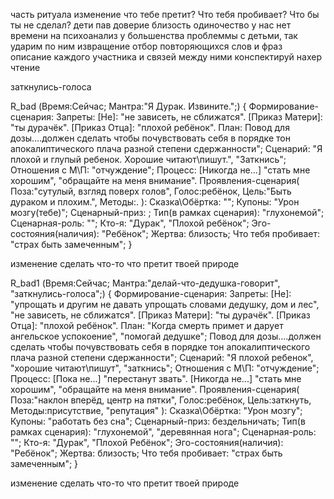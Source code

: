 
часть ритуала изменение
    что тебе претит?
    Что тебя пробивает?
    Что бы ты не сделал?
    дети пав доверие близость одиночество
    у нас нет времени на психоанализ у большенства проблеммы с детьми, так ударим по ним
    извращение отбор повторяющихся слов и фраз описание каждого участника и связей между ними конспектируй нахер чтение

заткнулись-голоса

R_bad (Время:Сейчас; Мантра:"Я Дурак. Извините.";) {
    Формирование-сценария:
        Запреты:
            [Не]: "не зависеть, не сближатся".
            [Приказ Матери]: "ты дурачёк".
            [Приказ Отца]: "плохой ребёнок".
        План: Повод для дозы....должен сделать чтобы почувствовать себя в порядке
            тон апокалиптического плача разной степени сдержанности";
        Сценарий: "Я плохой и глупый ребенок. Хорошие читают\пишут.", "Заткнись";
        Отношения с М\П: "отчуждение";
    Процесс: [Никогда не...] "стать мне хорошим", "обращайте на меня внимание".
    Проявления-сценария(
        Поза:"сутулый, взгляд поверх голов", 
        Голос:ребёнок,
        Цель:"Быть дураком и плохим.", 
        Методы:.
    ):
    Сказка\Oбёртка: "";
    Купоны: "Урон мозгу(тебе)"; Сценарный-приз:  ;
    Тип(в рамках сценария): "глухонемой";
    Сценарная-роль: "";
    Кто-я: "Дурак", "Плохой ребёнок";
    Эго-состояния(наличия): "Ребёнок";
    Жертва: близость;
    Что тебя пробивает: "страх быть замеченным";
}

изменение сделать что-то что претит твоей природе

R_bad1 (Время:Сейчас; Мантра:"делай-что-дедушка-говорит", "заткнулись-голоса";) {
    Формирование-сценария:
        Запреты:
            [Не]: "упрощать и другим не давать упрощать словами дедушку, дом и лес", "не зависеть, не сближатся".
            [Приказ Матери]: "ты дурачёк".
            [Приказ Отца]: "плохой ребёнок".
        План: "Когда смерть примет и дарует ангельское успокоение", "помогай дедушке";
            Повод для дозы....должен сделать чтобы почувствовать себя в порядке
            тон апокалиптического плача разной степени сдержанности";
        Сценарий: "Я плохой ребенок", "хорошие читают\пишут", "заткнись";
        Отношения с М\П: "отчуждение";
    Процесс:
        [Пока не...] "перестанут звать".
        [Никогда не...] "стать мне хорошим", "обращайте на меня внимание".
    Проявления-сценария(
        Поза:"наклон вперёд, центр на пятки", 
        Голос:ребёнок, 
        Цель:заткнуть, 
        Методы:присутствие, "репутация"
    ):
        Сказка\Oбёртка: "Урон мозгу";
        Купоны: "работать без сна"; Сценарный-приз: бездельничать;
        Тип(в рамках сценария): "глухонемой", "деревянная нога";
        Сценарная-роль: "";
        Кто-я: "Дурак", "Плохой Ребёнок";
        Эго-состояния(наличия): "Ребёнок";
        Жертва: близость;
        Что тебя пробивает: "страх быть замеченным";
}

изменение сделать что-то что претит твоей природе
